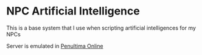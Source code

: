 # NPC Artificial Intelligence

This is a base system that I use when scripting artificial intelligences for my NPCs

Server is emulated in [Penultima Online](https://www.polserver.com/)
